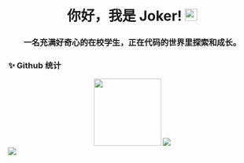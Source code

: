 <div align="center">
  <h1 align="center">你好，我是 Joker! <img src="https://cdn.jsdelivr.net/gh/MaleWeb/picture/images/techblog/hi.gif" width="25"></h1>
  <h3>一名充满好奇心的在校学生，正在代码的世界里探索和成长。</h3>
</div>

### ✨ Github 统计
<div align="center">
  <img height="137px" src="https://github-readme-stats.vercel.app/api?username=Joker-0111-G&hide_title=true&hide_border=true&show_icons=true&include_all_commits=true&line_height=21&bg_color=0,EC6C6C,FFD479,FFFC79,73FA79&theme=graywhite" />
  <img src="https://streak-stats.demolab.com/?user=Joker-0111-G&count_private=true&theme=blue-green&title_color=00b3ff&border_radius=10" />
</div>

<img src="https://capsule-render.vercel.app/api?type=waving&color=gradient&height=120&section=footer"/>

